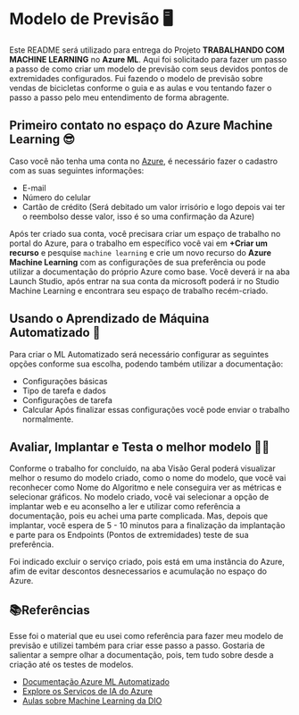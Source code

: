 # Modelo de Previsão 🖥️

Este README será utilizado para entrega do Projeto **TRABALHANDO COM MACHINE LEARNING** no **Azure ML**. Aqui foi solicitado para fazer um passo a passo de como criar um modelo de previsão com seus devidos pontos de extremidades configurados. Fui fazendo o modelo de previsão sobre vendas de bicicletas conforme o guia e as aulas e vou tentando fazer o passo a passo pelo meu entendimento de forma abragente. 

## Primeiro contato no espaço do Azure Machine Learning 😎

Caso você não tenha uma conta no [Azure](https://portal.azure.com), é necessário fazer o cadastro com as suas seguintes informações:

- E-mail
- Número do celular
- Cartão de crédito (Será debitado um valor irrisório e logo depois vai ter o reembolso desse valor, isso é so uma confirmação da Azure)

Após ter criado sua conta, você precisara criar um espaço de trabalho no portal do Azure, para o trabalho em específico você vai em **+Criar um recurso** e pesquise `machine learning` e crie um novo recurso do **Azure Machine Learning** com as configurações de sua preferência ou pode utilizar a documentação do próprio Azure como base. Você deverá ir na aba Launch Studio, após entrar na sua conta da microsoft poderá ir no Studio Machine Learning e encontrara seu espaço de trabalho recém-criado.

## Usando o Aprendizado de Máquina Automatizado 💾

Para criar o ML Automatizado será necessário configurar as seguintes opções conforme sua escolha, podendo também utilizar a documentação:

- Configurações básicas
- Tipo de tarefa e dados
- Configurações de tarefa
- Calcular 
Após finalizar essas configurações você pode enviar o trabalho normalmente. 

## Avaliar, Implantar e Testa o melhor modelo 👨‍💻

Conforme o trabalho for concluído, na aba Visão Geral poderá visualizar melhor o resumo do modelo criado, como o nome do modelo, que você vai reconhecer como Nome do Algoritmo e nele conseguira ver as métricas e selecionar gráficos. No modelo criado, você vai selecionar a opção de implantar web e eu aconselho a ler e utilizar como referência a documentação, pois eu achei uma parte complicada. Mas, depois que implantar, você espera de 5 - 10 minutos para a finalização da implantação e parte para os Endpoints (Pontos de extremidades) teste de sua preferência.

Foi indicado excluir o serviço criado, pois está em uma instância do Azure, afim de evitar descontos desnecessarios e acumulação no espaço do Azure.

## 📚Referências
Esse foi o material que eu usei como referência para fazer meu modelo de previsão e utilizei também para criar esse passo a passo. Gostaria de salientar a sempre olhar a documentação, pois, tem tudo sobre desde a criação até os testes de modelos.

- [Documentação Azure ML Automatizado](https://microsoftlearning.github.io/mslearn-ai-fundamentals/Instructions/Labs/01-machine-learning.html)
- [Explore os Serviços de IA do Azure](https://microsoftlearning.github.io/mslearn-ai-fundamentals/Instructions/Labs/02-content-safety.html)
- [Aulas sobre Machine Learning da DIO](https://web.dio.me/lab/trabalhando-com-machine-learning-na-pratica-no-azure-ml/learning/eac95e19-bd90-4df9-a9aa-bfe6945eae89)
